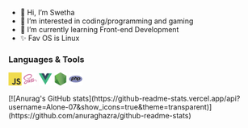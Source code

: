 - :wave: Hi, I’m Swetha
- :eyes: I’m interested in coding/programming and gaming
- :seedling: I’m currently learning Front-end Development
- :sparkles: Fav OS is Linux
### Languages & Tools
<p>
<img src="https://raw.githubusercontent.com/github/explore/80688e429a7d4ef2fca1e82350fe8e3517d3494d/topics/javascript/javascript.png" alt="Javascript" height="26" >
<img src="https://raw.githubusercontent.com/github/explore/80688e429a7d4ef2fca1e82350fe8e3517d3494d/topics/sass/sass.png" alt="Sass" height="26">
<img src="https://raw.githubusercontent.com/github/explore/80688e429a7d4ef2fca1e82350fe8e3517d3494d/topics/vue/vue.png" alt="Vuejs" height="26">
<img src="https://raw.githubusercontent.com/github/explore/80688e429a7d4ef2fca1e82350fe8e3517d3494d/topics/nodejs/nodejs.png" alt="nodejs" height="26">
<img src="https://raw.githubusercontent.com/github/explore/80688e429a7d4ef2fca1e82350fe8e3517d3494d/topics/php/php.png" alt="php" height="26">
</p>
[![Anurag's GitHub stats](https://github-readme-stats.vercel.app/api?username=Alone-07&show_icons=true&theme=transparent)](https://github.com/anuraghazra/github-readme-stats)
<!---
Alone-07/Alone-07 is a :sparkles: special :sparkles: repository because its `README.md` (this file) appears on your GitHub profile.
You can click the Preview link to take a look at your changes.
--->
